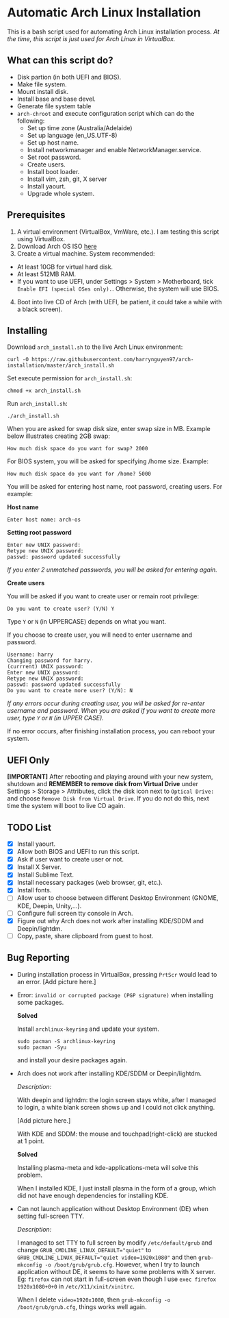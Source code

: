 # Automatic Arch Linux Installation

This is a bash script used for automating Arch Linux installation process. *At the time, this script is just used for Arch Linux in VirtualBox.*

## What can this script do? 
- Disk partion (in both UEFI and BIOS).
- Make file system.
- Mount install disk.
- Install base and base devel.
- Generate file system table
- `arch-chroot` and execute configuration script which can do the following:
  * Set up time zone (Australia/Adelaide)
  * Set up language (en_US.UTF-8)
  * Set up host name.
  * Install networkmanager and enable NetworkManager.service.
  * Set root password.
  * Create users.
  * Install boot loader.
  * Install vim, zsh, git, X server
  * Install yaourt.
  * Upgrade whole system.

## Prerequisites
1. A virtual environment (VirtualBox, VmWare, etc.). I am testing this script using VirtualBox.
2. Download Arch OS ISO [here](https://mirror.aarnet.edu.au/pub/archlinux/iso/2018.08.01/archlinux-2018.08.01-x86_64.iso)
3. Create a virtual machine. System recommended:
  * At least 10GB for virtual hard disk.
  * At least 512MB RAM.
  * If you want to use UEFI, under Settings > System > Motherboard, tick `Enable EFI (special OSes only).`. Otherwise, the system will use BIOS.
4. Boot into live CD of Arch (with UEFI, be patient, it could take a while with a black screen).

## Installing
Download `arch_install.sh` to the live Arch Linux environment:

```
curl -O https://raw.githubusercontent.com/harrynguyen97/arch-installation/master/arch_install.sh
```

Set execute permission for `arch_install.sh`:

```
chmod +x arch_install.sh
```

Run `arch_install.sh`:
```
./arch_install.sh
```

When you are asked for swap disk size, enter swap size in MB. Example below illustrates creating 2GB swap:
```
How much disk space do you want for swap? 2000
```

For BIOS system, you will be asked for specifying /home size. Example:
```
How much disk space do you want for /home? 5000
```

You will be asked for entering host name, root password, creating users. For example:

**Host name**
```
Enter host name: arch-os
```

**Setting root password**
```
Enter new UNIX password:
Retype new UNIX password:
passwd: password updated successfully
```
*If you enter 2 unmatched passwords, you will be asked for entering again.*

**Create users**

You will be asked if you want to create user or remain root privilege:
```
Do you want to create user? (Y/N) Y
```
Type `Y` or `N` (in UPPERCASE) depends on what you want.


If you choose to create user, you will need to enter username and password.
```
Username: harry
Changing password for harry.
(currrent) UNIX password:
Enter new UNIX password:
Retype new UNIX password:
passwd: password updated successfully
Do you want to create more user? (Y/N): N
```
*If any errors occur during creating user, you will be asked for re-enter username and password.*
*When you are asked if you want to create more user, type `Y` or `N` (in UPPER CASE).*

If no error occurs, after finishing installation process, you can reboot your system.


## UEFI Only
**[IMPORTANT]** After rebooting and playing around with your new system, shutdown and **REMEMBER to remove disk from Virtual Drive** under Settings > Storage > Attributes, click the disk icon next to `Optical Drive:` and choose `Remove Disk from Virtual Drive`. If you do not do this, next time the system will boot to live CD again.

## TODO List
- [x] Install yaourt.
- [x] Allow both BIOS and UEFI to run this script.
- [x] Ask if user want to create user or not.
- [x] Install X Server.
- [x] Install Sublime Text.
- [x] Install necessary packages (web browser, git, etc.).
- [x] Install fonts.
- [ ] Allow user to choose between different Desktop Environment (GNOME, KDE, Deepin, Unity,...).
- [ ] Configure full screen tty console in Arch.
- [x] Figure out why Arch does not work after installing KDE/SDDM and Deepin/lightdm.
- [ ] Copy, paste, share clipboard from guest to host.

## Bug Reporting

- During installation process in VirtualBox, pressing `PrtScr` would lead to an error.
[Add picture here.]

- Error: `invalid or corrupted package (PGP signature)` when installing some packages.

  **Solved**

  Install `archlinux-keyring` and update your system.

  ```
  sudo pacman -S archlinux-keyring
  sudo pacman -Syu
  ``` 

  and install your desire packages again.


- Arch does not work after installing KDE/SDDM or Deepin/lightdm.

  *Description:*

  With deepin and lightdm: the login screen stays white, after I managed to login, a white blank screen shows up and I could not click anything.

  [Add picture here.]

  With KDE and SDDM: the mouse and touchpad(right-click) are stucked at 1 point.

  **Solved**

  Installing plasma-meta and kde-applications-meta will solve this problem.

  When I installed KDE, I just install plasma in the form of a group, which did not have enough dependencies for installing KDE.


- Can not launch application without Desktop Environment (DE) when setting full-screen TTY.

  *Description:*

  I managed to set TTY to full screen by modify `/etc/default/grub` and change `GRUB_CMDLINE_LINUX_DEFAULT="quiet"` to `GRUB_CMDLINE_LINUX_DEFAULT="quiet video=1920x1080"` and then `grub-mkconfig -o /boot/grub/grub.cfg`. However, when I try to launch application without DE, it seems to have some problems with X server. Eg: `firefox` can not start in full-screen even though I use `exec firefox 1920x1080+0+0` in `/etc/X11/xinit/xinitrc`.

  When I delete `video=1920x1080`, then `grub-mkconfig -o /boot/grub/grub.cfg`, things works well again.
